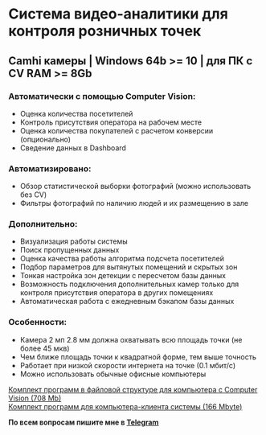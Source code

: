 # Система видео-аналитики для контроля розничных точек  
Camhi камеры | Windows 64b >= 10 | для ПК с CV RAM >= 8Gb  
---

### Автоматически с помощью Computer Vision:  
- Оценка количества посетителей
- Контроль присутствия оператора на рабочем месте
- Оценка количества покупателей с расчетом конверсии (опционально)
- Сведение данных в Dashboard

### Автоматизировано:  
- Обзор статистической выборки фотографий (можно использовать без CV)
- Фильтры фотографий по наличию людей и их размещению в зале

### Дополнительно:  
- Визуализация работы системы
- Поиск пропущенных данных
- Оценка качества работы алгоритма подсчета посетителей 
- Подбор параметров для вытянутых помещений и скрытых зон
- Тонкая настройка зон детекции с пересчетом базы данных
- Возможность подключения дополнительных камер только для
контроля присутствия оператора в других помещениях
- Автоматическая работа с ежедневным бэкапом базы данных

### Особенности:  
- Камера 2 мп 2.8 мм должна охватывать всю площадь точки (не более 45 мкв)
- Чем ближе площадь точки к квадратной форме, тем выше точность
- Работает при низкой скорости интернета на точке (0.1 мбит/с)
- Можно использовать обычные офисные компьютеры


[Комплект программ в файловой структуре для компьютера с Computer Vision (708 Mb)]( https://ipwificam.ru/wp-content/uploads/downloads/12_VA_PC_CV.rar)  
[Комплект программ для компьютера-клиента системы (166 Mbyte)]( https://ipwificam.ru/wp-content/uploads/downloads/13_VA_PC_client.rar)


**По всем вопросам пишите мне в [Telegram](https://t.me/AlekseySergeychuk)**
